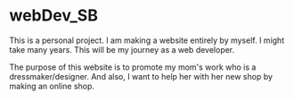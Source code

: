 # webDev_SB

This is a personal project. I am making a website entirely by myself. I might take many years.
This will be my journey as a web developer.

The purpose of this website is to promote my mom's work who is a dressmaker/designer.
And also, I want to help her with her new shop by making an online shop.

<!--- TO DO : styling the document with markdown language --->